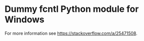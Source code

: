 # Dummy fcntl Python module for Windows

For more information see https://stackoverflow.com/a/25471508.
